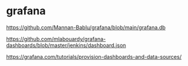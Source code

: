 # grafana

https://github.com/Mannan-Bablu/grafana/blob/main/grafana.db


https://github.com/mlabouardy/grafana-dashboards/blob/master/jenkins/dashboard.json

https://grafana.com/tutorials/provision-dashboards-and-data-sources/
